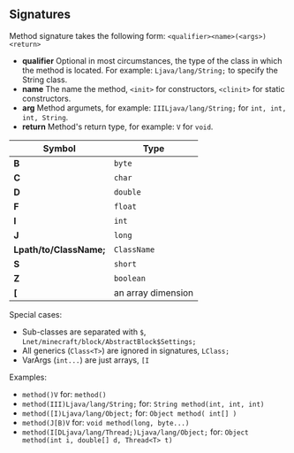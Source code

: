## Signatures

Method signature takes the following form: `<qualifier><name>(<args>)<return>`
* **qualifier** Optional in most circumstances, the type of the class in which the method is located. For example: `Ljava/lang/String;` to specify the String class.
* **name** The name the method, `<init>` for constructors, `<clinit>` for static constructors.
* **arg** Method argumets, for example: `IIILjava/lang/String;` for `int, int, int, String`.
* **return** Method's return type, for example: `V` for `void`.

| Symbol | Type |
| --- | --- | 
| **B** | `byte` | 
| **C** | `char` | 
| **D** | `double` |
| **F** | `float` |
| **I** | `int` |
| **J** | `long` |
| **Lpath/to/ClassName;** | `ClassName` |
| **S** | `short` |
| **Z** | `boolean` |
| **\[** | an array dimension |

Special cases:
* Sub-classes are separated with `$`, `Lnet/minecraft/block/AbstractBlock$Settings;`
* All generics (`Class<T>`) are ignored in signatures, `LClass;`
* VarArgs (`int...`) are just arrays, `[I`

Examples:
* `method()V` for: `method()`
* `method(III)Ljava/lang/String;` for: `String method(int, int, int)`
* `method([I)Ljava/lang/Object;` for: `Object method( int[] )`
* `method(J[B)V` for: `void method(long, byte...)`
* `method(I[DLjava/lang/Thread;)Ljava/lang/Object;` for: `Object method(int i, double[] d, Thread<T> t)`


